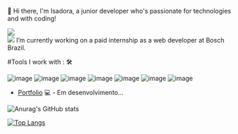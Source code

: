 👋 Hi there, I'm Isadora, a junior developer who's passionate for technologies and with coding! 

<a href="https://www.linkedin.com/in/isadoraclopes" target="_blank"><img src="https://img.shields.io/badge/-LinkedIn-%230077B5?style=for-the-badge&logo=linkedin&logoColor=white" target="_blank"></a>   
<a href="https://mail.google.com/mail/u/1/#inbox" target="_blank"><img src="https://img.shields.io/badge/Gmail-D14836?style=for-the-badge&logo=gmail&logoColor=white" target="_blank"></a>
I’m currently working on a paid internship as a web developer at Bosch Brazil.

#Tools I work with : 🛠

![image](https://img.shields.io/badge/HTML5-E34F26?style=for-the-badge&logo=html5&logoColor=white)
![image](https://img.shields.io/badge/CSS3-1572B6?style=for-the-badge&logo=css3&logoColor=white)
![image](https://img.shields.io/badge/JavaScript-323330?style=for-the-badge&logo=javascript&logoColor=F7DF1E)
![image](https://img.shields.io/badge/React-20232A?style=for-the-badge&logo=react&logoColor=61DAFB)
![image](https://img.shields.io/badge/Git-20232A?style=for-the-badge&logo=react&logoColor=61DAFB)
![image](https://img.shields.io/badge/Azure_DevOps-0078D7?style=for-the-badge&logo=azure-devops&logoColor=white)
![image](https://img.shields.io/badge/Material%20UI-007FFF?style=for-the-badge&logo=mui&logoColor=white)


- [Portfolio](https://isadora96.github.io/portfolio-dev-isa/) 💻 - Em desenvolvimento...

![Anurag's GitHub stats](https://github-readme-stats.vercel.app/api?username=Isadora96&show_icons=true&theme=dark)

[![Top Langs](https://github-readme-stats.vercel.app/api/top-langs/?username=Isadora96&layout=compact)](https://github.com/anuraghazra/github-readme-stats)
